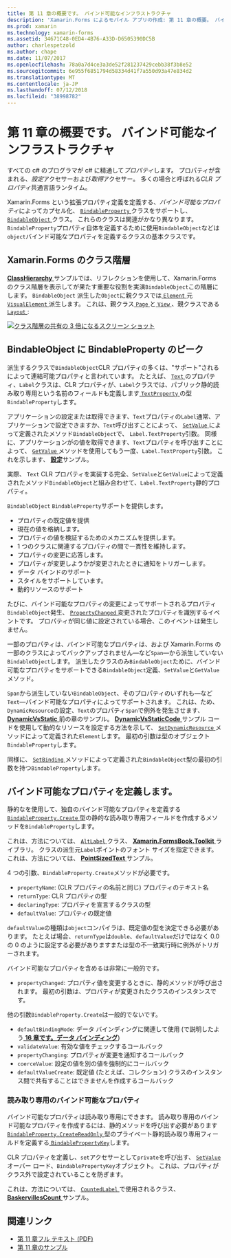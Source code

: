 ```yaml
---
title: 第 11 章の概要です。 バインド可能なインフラストラクチャ
description: 'Xamarin.Forms によるモバイル アプリの作成: 第 11 章の概要。 バインド可能なインフラストラクチャ'
ms.prod: xamarin
ms.technology: xamarin-forms
ms.assetid: 34671C48-0ED4-4B76-A33D-D6505390DC5B
author: charlespetzold
ms.author: chape
ms.date: 11/07/2017
ms.openlocfilehash: 78a0a7d4ce3a3de52f281237429cebb38f3b8e52
ms.sourcegitcommit: 6e955f6851794d58334d41f7a550d93a47e834d2
ms.translationtype: MT
ms.contentlocale: ja-JP
ms.lasthandoff: 07/12/2018
ms.locfileid: "38998782"
---
```

# <a name="summary-of-chapter-11-the-bindable-infrastructure"></a>第 11 章の概要です。 バインド可能なインフラストラクチャ

すべての c# のプログラマが c# に精通して*プロパティ*します。 プロパティが含まれる、*設定*アクセサーおよび*取得*アクセサー。 多くの場合と呼ばれる*CLR プロパティ*共通言語ランタイム。

Xamarin.Forms という拡張プロパティ定義を定義する、*バインド可能なプロパティ*によってカプセル化、 [ `BindableProperty` ](xref:Xamarin.Forms.BindableProperty)クラスをサポートし、 [ `BindableObject` ](xref:Xamarin.Forms.BindableObject)クラス。 これらのクラスは関連がかなり異なります。`BindableProperty`プロパティ自体を定義するために使用`BindableObject`などは`object`バインド可能なプロパティを定義するクラスの基本クラスです。

## <a name="the-xamarinforms-class-hierarchy"></a>Xamarin.Forms のクラス階層

[ **ClassHierarchy** ](https://github.com/xamarin/xamarin-forms-book-samples/tree/master/Chapter11/ClassHierarchy)サンプルでは、リフレクションを使用して、Xamarin.Forms のクラス階層を表示してが果たす重要な役割を実演`BindableObject`この階層にします。 `BindableObject` 派生した`Object`に親クラスでは[ `Element` ](xref:Xamarin.Forms.Element)元[ `VisualElement` ](xref:Xamarin.Forms.VisualElement)派生します。 これは、親クラス[ `Page` ](xref:Xamarin.Forms.Page)と[ `View` ](xref:Xamarin.Forms.View)、親クラスである[ `Layout` ](xref:Xamarin.Forms.Layout):

[![クラス階層の共有の 3 倍になるスクリーン ショット](images/ch11fg01-small.png "クラス階層の共有")](images/ch11fg01-large.png#lightbox "クラス階層の共有")

## <a name="a-peek-into-bindableobject-and-bindableproperty"></a>BindableObject に BindableProperty のピーク

派生するクラスで`BindableObject`CLR プロパティの多くは、"サポート"されるによって連結可能プロパティと言われています。 たとえば、 [ `Text` ](xref:Xamarin.Forms.Label.Text)のプロパティ、`Label`クラスは、CLR プロパティが、`Label`クラスでは、パブリック静的読み取り専用という名前のフィールドも定義します[ `TextProperty` ](xref:Xamarin.Forms.Label.TextProperty)の型`BindableProperty`します。

アプリケーションの設定または取得できます、`Text`プロパティの`Label`通常、アプリケーションで設定できますか、`Text`呼び出すことによって、 [ `SetValue` ](xref:Xamarin.Forms.BindableObject.SetValue(Xamarin.Forms.BindableProperty,System.Object))によって定義されたメソッド`BindableObject`で、 `Label.TextProperty`引数。 同様に、アプリケーションがの値を取得できます、`Text`プロパティを呼び出すことによって、 [ `GetValue` ](xref:Xamarin.Forms.BindableObject.GetValue(Xamarin.Forms.BindableProperty))メソッドを使用してもう一度、`Label.TextProperty`引数。 これを示します、 [**設定**](https://github.com/xamarin/xamarin-forms-book-samples/tree/master/Chapter11/PropertySettings)サンプル。

実際、 `Text` CLR プロパティを実装する完全、`SetValue`と`GetValue`によって定義されたメソッド`BindableObject`と組み合わせて、`Label.TextProperty`静的プロパティ。

`BindableObject` `BindableProperty`サポートを提供します。

- プロパティの既定値を提供
- 現在の値を格納します。
- プロパティの値を検証するためのメカニズムを提供します。
- 1 つのクラスに関連するプロパティの間で一貫性を維持します。
- プロパティの変更に応答します。
- プロパティが変更しようかが変更されたときに通知をトリガーします。
- データ バインドのサポート
- スタイルをサポートしています。
- 動的リソースのサポート

たびに、バインド可能なプロパティの変更によってサポートされるプロパティ`BindableObject`発生、 [ `PropertyChanged` ](xref:Xamarin.Forms.BindableObject.PropertyChanged)変更されたプロパティを識別するイベントです。 プロパティが同じ値に設定されている場合、このイベントは発生しません。

一部のプロパティは、バインド可能なプロパティは、および Xamarin.Forms の一部のクラスによってバックアップされません&mdash;など`Span`&mdash;から派生していない`BindableObject`します。 派生したクラスのみ`BindableObject`ために、バインド可能なプロパティをサポートできる`BindableObject`定義、`SetValue`と`GetValue`メソッド。

`Span`から派生していない`BindableObject`、そのプロパティのいずれも&mdash;など`Text`&mdash;バインド可能なプロパティによってサポートされます。 これは、ため、`DynamicResource`の設定、`Text`のプロパティ`Span`で例外を発生させます、 [ **DynamicVsStatic** ](https://github.com/xamarin/xamarin-forms-book-samples/tree/master/Chapter10/DynamicVsStatic)前の章のサンプル。 [ **DynamicVsStaticCode** ](https://github.com/xamarin/xamarin-forms-book-samples/tree/master/Chapter11/DynamicVsStaticCode)サンプル コードを使用して動的なリソースを設定する方法を示して、 [ `SetDynamicResource` ](xref:Xamarin.Forms.Element.SetDynamicResource(Xamarin.Forms.BindableProperty,System.String))メソッドによって定義された`Element`します。 最初の引数は型のオブジェクト`BindableProperty`します。

同様に、 [ `SetBinding` ](xref:Xamarin.Forms.BindableObject.SetBinding(Xamarin.Forms.BindableProperty,Xamarin.Forms.BindingBase))メソッドによって定義された`BindableObject`型の最初の引数を持つ`BindableProperty`します。

## <a name="defining-bindable-properties"></a>バインド可能なプロパティを定義します。

静的なを使用して、独自のバインド可能なプロパティを定義する[ `BindableProperty.Create` ](xref:Xamarin.Forms.BindableProperty.Create(System.String,System.Type,System.Type,System.Object,Xamarin.Forms.BindingMode,Xamarin.Forms.BindableProperty.ValidateValueDelegate,Xamarin.Forms.BindableProperty.BindingPropertyChangedDelegate,Xamarin.Forms.BindableProperty.BindingPropertyChangingDelegate,Xamarin.Forms.BindableProperty.CoerceValueDelegate,Xamarin.Forms.BindableProperty.CreateDefaultValueDelegate))型の静的な読み取り専用フィールドを作成するメソッドを`BindableProperty`します。

これは、方法については、 [ `AltLabel` ](https://github.com/xamarin/xamarin-forms-book-samples/blob/master/Libraries/Xamarin.FormsBook.Toolkit/Xamarin.FormsBook.Toolkit/AltLabel.cs)クラス、 [ **Xamarin.FormsBook.Toolkit** ](https://github.com/xamarin/xamarin-forms-book-samples/tree/master/Libraries/Xamarin.FormsBook.Toolkit)ライブラリ。 クラスの派生元`Label`ポイントのフォント サイズを指定できます。 これは、方法については、 [ **PointSizedText** ](https://github.com/xamarin/xamarin-forms-book-samples/tree/master/Chapter11/PointSizedText)サンプル。

4 つの引数、`BindableProperty.Create`メソッドが必要です。

- `propertyName`: (CLR プロパティの名前と同じ) プロパティのテキスト名
- `returnType`: CLR プロパティの型
- `declaringType`: プロパティを宣言するクラスの型
- `defaultValue`: プロパティの既定値

`defaultValue`の種類は`object`コンパイラは、既定値の型を決定できる必要があります。 たとえば場合、`returnType`は`double`、`defaultValue`だけではなく 0.0 の 0 のように設定する必要がありますまたは型の不一致実行時に例外がトリガーされます。

バインド可能なプロパティを含めるは非常に一般的です。

- `propertyChanged`: プロパティ値を変更するときに、静的メソッドが呼び出されます。 最初の引数は、プロパティが変更されたクラスのインスタンスです。

他の引数`BindableProperty.Create`は一般的でないです。

- `defaultBindingMode`: データ バインディングに関連して使用 (で説明したよう[ **16 章です。データ バインディング**](chapter16.md))
- `validateValue`: 有効な値をチェックするコールバック
- `propertyChanging`: プロパティが変更を通知するコールバック
- `coerceValue`: 設定の値を別の値を強制的にコールバック
- `defaultValueCreate`: 既定値 (たとえば、コレクション) クラスのインスタンス間で共有することはできませんを作成するコールバック

### <a name="the-read-only-bindable-property"></a>読み取り専用のバインド可能なプロパティ

バインド可能なプロパティは読み取り専用にできます。 読み取り専用のバインド可能なプロパティを作成するには、静的メソッドを呼び出す必要があります[ `BindableProperty.CreateReadOnly` ](xref:Xamarin.Forms.BindableProperty.CreateReadOnly(System.String,System.Type,System.Type,System.Object,Xamarin.Forms.BindingMode,Xamarin.Forms.BindableProperty.ValidateValueDelegate,Xamarin.Forms.BindableProperty.BindingPropertyChangedDelegate,Xamarin.Forms.BindableProperty.BindingPropertyChangingDelegate,Xamarin.Forms.BindableProperty.CoerceValueDelegate,Xamarin.Forms.BindableProperty.CreateDefaultValueDelegate))型のプライベート静的読み取り専用フィールドを定義する[ `BindablePropertyKey`](xref:Xamarin.Forms.BindablePropertyKey)します。

CLR プロパティを定義し、`set`アクセサーとして`private`を呼び出す、 [ `SetValue` ](xref:Xamarin.Forms.BindableObject.SetValue(Xamarin.Forms.BindablePropertyKey,System.Object))オーバー ロード、`BindablePropertyKey`オブジェクト。 これは、プロパティがクラス外で設定されていることを防ぎます。

これは、方法については、 [ `CountedLabel` ](https://github.com/xamarin/xamarin-forms-book-samples/blob/master/Libraries/Xamarin.FormsBook.Toolkit/Xamarin.FormsBook.Toolkit/CountedLabel.cs)で使用されるクラス、 [ **BaskervillesCount** ](https://github.com/xamarin/xamarin-forms-book-samples/tree/master/Chapter11/BaskervillesCount)サンプル。



## <a name="related-links"></a>関連リンク

- [第 11 章フル テキスト (PDF)](https://download.xamarin.com/developer/xamarin-forms-book/XamarinFormsBook-Ch11-Apr2016.pdf)
- [第 11 章のサンプル](https://github.com/xamarin/xamarin-forms-book-samples/tree/master/Chapter11)
